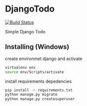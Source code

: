 # DjangoTodo
[![Build Status](https://travis-ci.org/taufanbudiman/DjangoTodo.svg?branch=master)](https://travis-ci.org/taufanbudiman/DjangoTodo)

Simple Django Todo

## Installing (Windows)
create environmet django and activate
```bash
virtualenv env
source env/Scripts/activate
```

install requirements depedencies
```bash
pip install -r requirements.txt
python manage.py migrate
python manage.py createsuperuser
```
